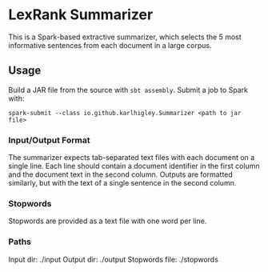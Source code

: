 # LexRank Summarizer

This is a Spark-based extractive summarizer, which selects the 5 most informative sentences from each document in a large corpus.

## Usage

Build a JAR file from the source with `sbt assembly`.  Submit a job to Spark with:

```
spark-submit --class io.github.karlhigley.Summarizer <path to jar file>
```

### Input/Output Format

The summarizer expects tab-separated text files with each document on a single line.  Each line should contain a document identifier in the first column and the document text in the second column. Outputs are formatted similarly, but with the text of a single sentence in the second column.


### Stopwords

Stopwords are provided as a text file with one word per line.


### Paths
Input dir:      ./input
Output dir:     ./output
Stopwords file: ./stopwords